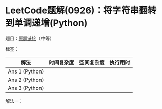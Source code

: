# LeetCode题解(0926)：将字符串翻转到单调递增(Python)

题目：[原题链接](https://leetcode-cn.com/problems/flip-string-to-monotone-increasing/)（中等）

标签：

| 解法           | 时间复杂度 | 空间复杂度 | 执行用时 |
| -------------- | ---------- | ---------- | -------- |
| Ans 1 (Python) |            |            |          |
| Ans 2 (Python) |            |            |          |
| Ans 3 (Python) |            |            |          |

解法一：

